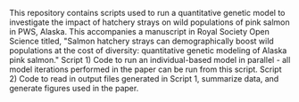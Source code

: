 This repository contains scripts used to run a quantitative genetic model to investigate the impact of hatchery strays on wild populations of pink salmon in PWS, Alaska.
This accompanies a manuscript in Royal Society Open Science titled, "Salmon hatchery strays can demographically boost wild populations at the cost of diversity: quantitative genetic modeling of Alaska pink salmon."
Script 1) Code to run an individual-based model in parallel - all model iterations performed in the paper can be run from this script.
Script 2) Code to read in output files generated in Script 1, summarize data, and generate figures used in the paper.
